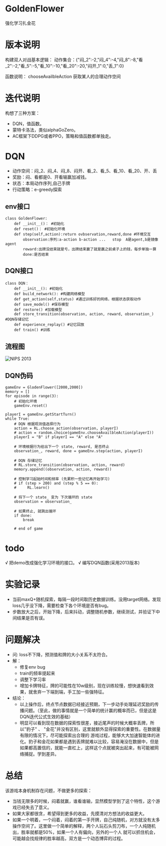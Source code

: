 # GoldenFlower
强化学习扎金花

# 版本说明
构建双人对战基本逻辑：
动作集合：{"闷_2":-2,"闷_4":-4,"闷_8":-8,"看_2":-2,"看_5":-5,"看_10":-10,"看_20":-20,"闷开_1":0,"丢_1":0}

函数说明：
chooseAvailbleAction 获取某人的合理动作空间

# 迭代说明
构想了三种方案：
+ DQN，值函数。
+ 蒙特卡洛法，类似alphaGoZero。
+ AC框架下DDPG或者PPO，策略和值函数都单独走。

# DQN
+ 动作空间：闷_2、闷_4、闷_8、闷开、看_2、看_5、看_10、看_20、开、丢
+ 奖励：闷、看都是0、开看输赢加减钱。
+ 状态：本局动作序列,自己手牌
+ 行动策略：e-greedy探索

## env接口
    class GoldenFlower:
        def __init__()： #初始化
        def reset()： #初始化环境
        def step(self,action):return ovbservation,reward,done #环境交互
            observation:序列:a-action b-action ...   stop  A是agent,b是镜像agent
            reward:出牌没结束就是亏，出牌结束赢了就是赢之前桌子上的钱，每步单独一算
            done:是否结束
## DQN接口
    class DQN：
        def __init__(): #初始化
        def build_network(): #构建网络模型
        def get_action(self,status) #通过训练好的网络，根据状态获取动作
        def save_model() #保存模型
        def restore() #加载模型
        def store_transition(observation, action, reward, observation_) #DQN存储记忆
        def experience_replay() #记忆回放
        def train() #训练

## 流程图
![NIPS 2013](https://img-blog.csdn.net/20170612221532013?watermark/2/text/aHR0cDovL2Jsb2cuY3Nkbi5uZXQvdTAxMzIzNjk0Ng==/font/5a6L5L2T/fontsize/400/fill/I0JBQkFCMA==/dissolve/70/gravity/SouthEast)

## DQN伪码
    gameEnv = GlodenFlower([2000,2000])
    memory = []
    for episode in range(3):
        # 初始化环境
        gameEnv.reset()

    playerI = gameEnv.getStartTurn()
    while True:
        # DQN 根据观测值选择行为
        action = RL.choose_action(observation, playerI)
        # action = random.choice(gameEnv.chooseAvailbleAction(playerI))
        playerI = "B" if playerI == "A" else "A"

        # 环境根据行为给出下一个 state, reward, 是否终止
        observation_, reward, done = gameEnv.step(action, playerI)

        # DQN 存储记忆
        # RL.store_transition(observation, action, reward)
        memory.append((observation, action, reward))

        # 控制学习起始时间和频率 (先累积一些记忆再开始学习)
        # if (step > 200) and (step % 5 == 0):
        #     RL.learn()

        # 将下一个 state_ 变为 下次循环的 state
        observation = observation_

        # 如果终止, 就跳出循环
        if done:
            break

        # end of game


# todo
√ 把demo改成强化学习环境的接口。
√ 编写DQN函数(采用2013版本)

# 实验记录
+ 当前maxQ+随机探索，每隔一段时间取历史数据训练。没用target网络。发现loss几乎没下降，需要检查下各个环境是否有bug。
+ 步数放大之后，开始下降，后来抖动，调整随机参数，继续测试，并验证下中间结果是否有误。

# 问题解决
+ 问: loss不下降，预测值和牌的大小关系不太符合。
+ 解：
    + 修复env bug
    + train的频率提起来
    + 调整下学习率
    + 增加卡牌特征，牌的可能性在10w级别，现在训练较慢，想快速看到效果，就舍弃一下端到端，手工加一些强特征。
+ 结论：
    + 以上操作后，终点节点数据已经接近预期，下一步动手处理延迟奖励的传播问题。（至此，做的事情就是一个简单的统计赢的概率而已，但是这是DQN迭代公式生效的基础）
    + 明显可以看到现在数据的探索性很差，接近尾声的时候大概率丢牌，所以"豹子" 、 "金花"并没有区别，这里就额外显得探索的重要性。在数据量有限的情况下，尽可能探索出合理的
    游戏过程，能够大大加速智能体的进化。豹子和金花如果都是遇到丢牌就难以比较，容易淹没在数据中，但是如果都高置信的，就能一直杠上，这样这个点就被突出起来，有可能被网络捕捉。学到差异。

# 总结
该游戏本身机制存在问题，不做更多的探索：
+ 当钱无限多的时候，闷着就赢，谁看谁输，显然模型学到了这个特性，这个游戏已经失去了意义。
+ 如果大家都很贪，希望得到更多的收益，先摸清对方想法的收益更大。
+ 如果一个明着，一个闷着，闷着的第一手开牌，自己纯随机，对方就没有太多操作空间了。这里做一个简单的解释，两个人玩石头剪刀布，一个人纯随机出，胜率就都是50%，如果一个人有偏向，另外的一个人
就可以抓住机会，可能越会找规律的胜率越高，双方是一个动态博弈的过程。
